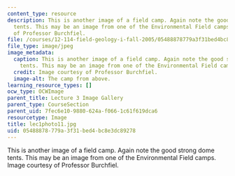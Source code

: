 ```yaml
---
content_type: resource
description: This is another image of a field camp. Again note the good strong dome
  tents. This may be an image from one of the Environmental Field camps. Image courtesy
  of Professor Burchfiel.
file: /courses/12-114-field-geology-i-fall-2005/05488878779a3f31bed4bc8e3dc89278_lec1photo11.jpg
file_type: image/jpeg
image_metadata:
  caption: This is another image of a field camp. Again note the good strong dome
    tents. This may be an image from one of the Environmental Field camps.
  credit: Image courtesy of Professor Burchfiel.
  image-alt: The camp from above.
learning_resource_types: []
ocw_type: OCWImage
parent_title: Lecture 3 Image Gallery
parent_type: CourseSection
parent_uid: 7fec6e10-9880-624a-f066-1c61f619dca6
resourcetype: Image
title: lec1photo11.jpg
uid: 05488878-779a-3f31-bed4-bc8e3dc89278
---
```

This is another image of a field camp. Again note the good strong dome tents. This may be an image from one of the Environmental Field camps. Image courtesy of Professor Burchfiel.

